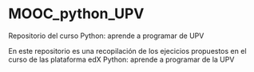 # MOOC_python_UPV
Repositorio del curso Python: aprende a programar de UPV

En este repositorio es una recopilación de los ejecicios propuestos en el curso de las plataforma edX Python: aprende a programar de la UPV
